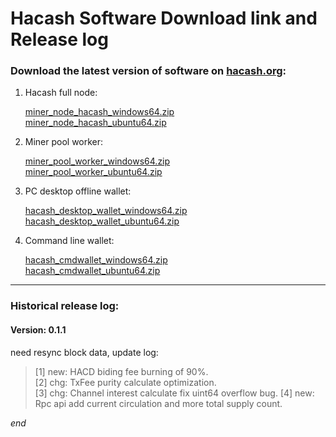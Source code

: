 Hacash Software Download link and Release log
===

### Download the latest version of software on [hacash.org](https://hacash.org):

1. Hacash full node: 

    [miner_node_hacash_windows64.zip](http://download.hacash.org:8080/miner_node_hacash_windows64.zip)
    <br>
    [miner_node_hacash_ubuntu64.zip](http://download.hacash.org:8080/miner_node_hacash_ubuntu64.zip)

2. Miner pool worker:

    [miner_pool_worker_windows64.zip](http://download.hacash.org:8080/miner_pool_worker_hacash_windows64.zip)
    <br>
    [miner_pool_worker_ubuntu64.zip](http://download.hacash.org:8080/miner_pool_worker_hacash_ubuntu64.zip)

3. PC desktop offline wallet:

    [hacash_desktop_wallet_windows64.zip](http://download.hacash.org:8080/hacash_desktop_wallet_windows64.zip)
    <br>
    [hacash_desktop_wallet_ubuntu64.zip](http://download.hacash.org:8080/hacash_desktop_wallet_ubuntu64.zip)

4. Command line wallet:

    [hacash_cmdwallet_windows64.zip](http://download.hacash.org:8080/hacash_cmdwallet_windows64.zip)
    <br>
    [hacash_cmdwallet_ubuntu64.zip](http://download.hacash.org:8080/hacash_cmdwallet_ubuntu64.zip)
    
    
---

### Historical release log:

#### Version: 0.1.1

need resync block data, update log:

> [1] new: HACD biding fee burning of 90%.<br>
> [2] chg: TxFee purity calculate optimization.<br>
> [3] chg: Channel interest calculate fix uint64 overflow bug.
> [4] new: Rpc api add current circulation and more total supply count.





_end_
